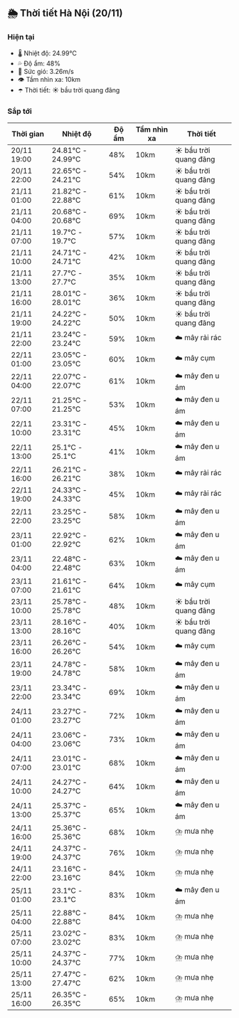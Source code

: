 ## 🌦️ Thời tiết Hà Nội (20/11)

### Hiện tại

- 🌡️ Nhiệt độ: 24.99℃
- 💦 Độ ẩm: 48%
- 💨 Sức gió: 3.26m/s
- 👁️ Tầm nhìn xa: 10km
- ☂️ Thời tiết: ☀️ bầu trời quang đãng

### Sắp tới

| Thời gian | Nhiệt độ | Độ ẩm | Tầm nhìn xa | Thời tiết |
| --- | --- | --- | --- | --- |
| 20/11 19:00 | 24.81℃ - 24.99℃ | 48% | 10km | ☀️ bầu trời quang đãng |
| 20/11 22:00 | 22.65℃ - 24.21℃ | 54% | 10km | ☀️ bầu trời quang đãng |
| 21/11 01:00 | 21.82℃ - 22.88℃ | 61% | 10km | ☀️ bầu trời quang đãng |
| 21/11 04:00 | 20.68℃ - 20.68℃ | 69% | 10km | ☀️ bầu trời quang đãng |
| 21/11 07:00 | 19.7℃ - 19.7℃ | 57% | 10km | ☀️ bầu trời quang đãng |
| 21/11 10:00 | 24.71℃ - 24.71℃ | 42% | 10km | ☀️ bầu trời quang đãng |
| 21/11 13:00 | 27.7℃ - 27.7℃ | 35% | 10km | ☀️ bầu trời quang đãng |
| 21/11 16:00 | 28.01℃ - 28.01℃ | 36% | 10km | ☀️ bầu trời quang đãng |
| 21/11 19:00 | 24.22℃ - 24.22℃ | 50% | 10km | ☀️ bầu trời quang đãng |
| 21/11 22:00 | 23.24℃ - 23.24℃ | 59% | 10km | ☁️ mây rải rác |
| 22/11 01:00 | 23.05℃ - 23.05℃ | 60% | 10km | ☁️ mây cụm |
| 22/11 04:00 | 22.07℃ - 22.07℃ | 61% | 10km | ☁️ mây đen u ám |
| 22/11 07:00 | 21.25℃ - 21.25℃ | 53% | 10km | ☁️ mây đen u ám |
| 22/11 10:00 | 23.31℃ - 23.31℃ | 45% | 10km | ☁️ mây đen u ám |
| 22/11 13:00 | 25.1℃ - 25.1℃ | 41% | 10km | ☁️ mây đen u ám |
| 22/11 16:00 | 26.21℃ - 26.21℃ | 38% | 10km | ☁️ mây rải rác |
| 22/11 19:00 | 24.33℃ - 24.33℃ | 45% | 10km | ☁️ mây rải rác |
| 22/11 22:00 | 23.25℃ - 23.25℃ | 58% | 10km | ☁️ mây đen u ám |
| 23/11 01:00 | 22.92℃ - 22.92℃ | 62% | 10km | ☁️ mây đen u ám |
| 23/11 04:00 | 22.48℃ - 22.48℃ | 63% | 10km | ☁️ mây đen u ám |
| 23/11 07:00 | 21.61℃ - 21.61℃ | 64% | 10km | ☁️ mây cụm |
| 23/11 10:00 | 25.78℃ - 25.78℃ | 48% | 10km | ☀️ bầu trời quang đãng |
| 23/11 13:00 | 28.16℃ - 28.16℃ | 40% | 10km | ☀️ bầu trời quang đãng |
| 23/11 16:00 | 26.26℃ - 26.26℃ | 54% | 10km | ☁️ mây cụm |
| 23/11 19:00 | 24.78℃ - 24.78℃ | 58% | 10km | ☁️ mây đen u ám |
| 23/11 22:00 | 23.34℃ - 23.34℃ | 69% | 10km | ☁️ mây đen u ám |
| 24/11 01:00 | 23.27℃ - 23.27℃ | 72% | 10km | ☁️ mây đen u ám |
| 24/11 04:00 | 23.06℃ - 23.06℃ | 73% | 10km | ☁️ mây đen u ám |
| 24/11 07:00 | 23.01℃ - 23.01℃ | 68% | 10km | ☁️ mây đen u ám |
| 24/11 10:00 | 24.27℃ - 24.27℃ | 64% | 10km | ☁️ mây đen u ám |
| 24/11 13:00 | 25.37℃ - 25.37℃ | 65% | 10km | ☁️ mây đen u ám |
| 24/11 16:00 | 25.36℃ - 25.36℃ | 68% | 10km | ⛈️ mưa nhẹ |
| 24/11 19:00 | 24.37℃ - 24.37℃ | 76% | 10km | ⛈️ mưa nhẹ |
| 24/11 22:00 | 23.16℃ - 23.16℃ | 84% | 10km | ⛈️ mưa nhẹ |
| 25/11 01:00 | 23.1℃ - 23.1℃ | 83% | 10km | ☁️ mây đen u ám |
| 25/11 04:00 | 22.88℃ - 22.88℃ | 84% | 10km | ⛈️ mưa nhẹ |
| 25/11 07:00 | 23.02℃ - 23.02℃ | 83% | 10km | ⛈️ mưa nhẹ |
| 25/11 10:00 | 24.37℃ - 24.37℃ | 77% | 10km | ⛈️ mưa nhẹ |
| 25/11 13:00 | 27.47℃ - 27.47℃ | 62% | 10km | ⛈️ mưa nhẹ |
| 25/11 16:00 | 26.35℃ - 26.35℃ | 65% | 10km | ⛈️ mưa nhẹ |
